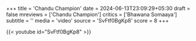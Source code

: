 +++
title = 'Chandu Champion'
date = 2024-06-13T23:09:29+05:30
draft = false
mreviews = ['Chandu Champion']
critics = ['Bhawana Somaaya']
subtitle = ''
media = 'video'
source = 'SvFtf0BgKp8'
score = 8
+++

{{< youtube id="SvFtf0BgKp8" >}}
